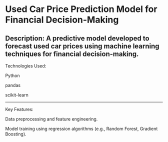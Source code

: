 # Used Car Price Prediction Model for Financial Decision-Making

Description:
A predictive model developed to forecast used car prices using machine learning techniques for financial decision-making.
-----------------------
Technologies Used:

Python

pandas

scikit-learn

-----------------------
Key Features:

Data preprocessing and feature engineering.

Model training using regression algorithms (e.g., Random Forest, Gradient Boosting).




